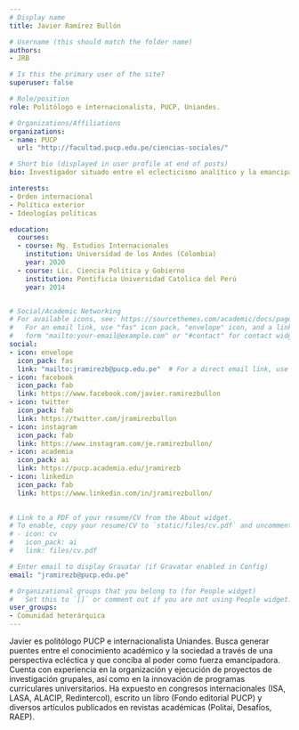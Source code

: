 ```yaml
---
# Display name
title: Javier Ramírez Bullón

# Username (this should match the folder name)
authors:
- JRB

# Is this the primary user of the site?
superuser: false

# Role/position
role: Politólogo e internacionalista, PUCP, Uniandes.

# Organizations/Affiliations
organizations:
- name: PUCP
  url: "http://facultad.pucp.edu.pe/ciencias-sociales/"

# Short bio (displayed in user profile at end of posts)
bio: Investigador situado entre el eclecticismo analítico y la emancipación del poder. 

interests:
- Orden internacional
- Política exterior
- Ideologías políticas

education:
  courses:
  - course: Mg. Estudios Internacionales
    institution: Universidad de los Andes (Colombia)
    year: 2020
  - course: Lic. Ciencia Política y Gobierno
    institution: Pontificia Universidad Católica del Perú
    year: 2014


# Social/Academic Networking
# For available icons, see: https://sourcethemes.com/academic/docs/page-builder/#icons
#   For an email link, use "fas" icon pack, "envelope" icon, and a link in the
#   form "mailto:your-email@example.com" or "#contact" for contact widget.
social:
- icon: envelope
  icon_pack: fas
  link: "mailto:jramirezb@pucp.edu.pe"  # For a direct email link, use "mailto:test@example.org".
- icon: facebook
  icon_pack: fab
  link: https://www.facebook.com/javier.ramirezbullon
- icon: twitter
  icon_pack: fab
  link: https://twitter.com/jramirezbullon
- icon: instagram
  icon_pack: fab
  link: https://www.instagram.com/je.ramirezbullon/
- icon: academia
  icon_pack: ai
  link: https://pucp.academia.edu/jramirezb
- icon: linkedin
  icon_pack: fab
  link: https://www.linkedin.com/in/jramirezbullon/
  

# Link to a PDF of your resume/CV from the About widget.
# To enable, copy your resume/CV to `static/files/cv.pdf` and uncomment the lines below.
# - icon: cv
#   icon_pack: ai
#   link: files/cv.pdf

# Enter email to display Gravatar (if Gravatar enabled in Config)
email: "jramirezb@pucp.edu.pe"

# Organizational groups that you belong to (for People widget)
#   Set this to `[]` or comment out if you are not using People widget.
user_groups:
- Comunidad heterárquica
---
```


Javier es politólogo PUCP e internacionalista Uniandes. Busca generar puentes entre el conocimiento académico y la sociedad a través de una perspectiva ecléctica y que conciba al poder como fuerza emancipadora. Cuenta con experiencia en la organización y ejecución de proyectos de investigación grupales, así como en la innovación de programas curriculares universitarios. Ha expuesto en congresos internacionales (ISA, LASA, ALACIP, Redintercol), escrito un libro (Fondo editorial PUCP) y diversos artículos publicados en revistas académicas (Politai, Desafíos, RAEP). 
